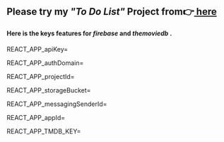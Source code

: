 <h2>Please try my <em>"To Do List"</em> Project from👉<a href="https://movie-app-mnrgdkl.herokuapp.com/" target="blank" rel="noopener noreferrer"> here</a> </h2>

<h4> Here is the keys features for <em> firebase </em> and <em> themoviedb </em>.  </h4>
  <p> REACT_APP_apiKey= </p>
  <p> REACT_APP_authDomain=  </p>
  <p> REACT_APP_projectId=  </p>
  <p> REACT_APP_storageBucket=  </p>
  <p> REACT_APP_messagingSenderId=  </p>
  <p> REACT_APP_appId=  </p>
  <p> REACT_APP_TMDB_KEY=  </p>

